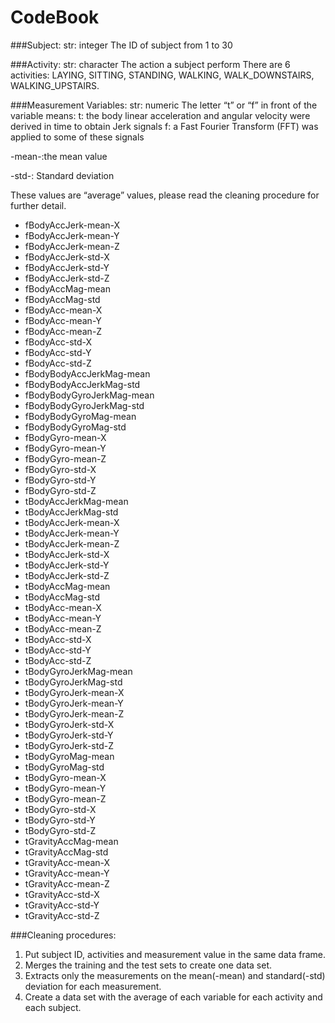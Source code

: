 CodeBook
=======


###Subject:
str: integer
The ID of subject
from 1 to 30

###Activity:
str: character
The action a subject perform
There are 6 activities: LAYING, SITTING, STANDING, WALKING, WALK_DOWNSTAIRS, WALKING_UPSTAIRS.


###Measurement Variables:
str: numeric
The letter “t” or “f” in front of the variable means:
t: the body linear acceleration and angular velocity were derived in time to obtain Jerk signals
f: a Fast Fourier Transform (FFT) was applied to some of these signals

-mean-:the mean value

-std-: Standard deviation

These values are “average” values, please read the cleaning procedure for further detail.

* fBodyAccJerk-mean-X
* fBodyAccJerk-mean-Y
* fBodyAccJerk-mean-Z
* fBodyAccJerk-std-X
* fBodyAccJerk-std-Y
* fBodyAccJerk-std-Z
* fBodyAccMag-mean
* fBodyAccMag-std
* fBodyAcc-mean-X
* fBodyAcc-mean-Y
* fBodyAcc-mean-Z
* fBodyAcc-std-X
* fBodyAcc-std-Y
* fBodyAcc-std-Z
* fBodyBodyAccJerkMag-mean
* fBodyBodyAccJerkMag-std
* fBodyBodyGyroJerkMag-mean
* fBodyBodyGyroJerkMag-std
* fBodyBodyGyroMag-mean
* fBodyBodyGyroMag-std
* fBodyGyro-mean-X
* fBodyGyro-mean-Y
* fBodyGyro-mean-Z
* fBodyGyro-std-X
* fBodyGyro-std-Y
* fBodyGyro-std-Z
* tBodyAccJerkMag-mean
* tBodyAccJerkMag-std
* tBodyAccJerk-mean-X
* tBodyAccJerk-mean-Y
* tBodyAccJerk-mean-Z
* tBodyAccJerk-std-X
* tBodyAccJerk-std-Y
* tBodyAccJerk-std-Z
* tBodyAccMag-mean
* tBodyAccMag-std
* tBodyAcc-mean-X
* tBodyAcc-mean-Y
* tBodyAcc-mean-Z
* tBodyAcc-std-X
* tBodyAcc-std-Y
* tBodyAcc-std-Z
* tBodyGyroJerkMag-mean
* tBodyGyroJerkMag-std
* tBodyGyroJerk-mean-X
* tBodyGyroJerk-mean-Y
* tBodyGyroJerk-mean-Z
* tBodyGyroJerk-std-X
* tBodyGyroJerk-std-Y
* tBodyGyroJerk-std-Z
* tBodyGyroMag-mean
* tBodyGyroMag-std
* tBodyGyro-mean-X
* tBodyGyro-mean-Y
* tBodyGyro-mean-Z
* tBodyGyro-std-X
* tBodyGyro-std-Y
* tBodyGyro-std-Z
* tGravityAccMag-mean
* tGravityAccMag-std
* tGravityAcc-mean-X
* tGravityAcc-mean-Y
* tGravityAcc-mean-Z
* tGravityAcc-std-X
* tGravityAcc-std-Y
* tGravityAcc-std-Z



###Cleaning procedures:
1. Put subject ID, activities and measurement value in the same data frame.
2. Merges the training and the test sets to create one data set. 
3. Extracts only the measurements on the mean(-mean) and standard(-std) deviation for each measurement. 
4. Create a data set with the average of each variable for each activity and each subject. 
